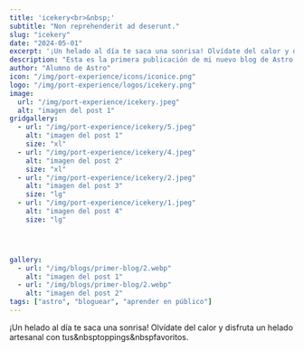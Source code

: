 ```yaml
---
title: 'icekery<br>&nbsp;'
subtitle: "Non reprehenderit ad deserunt."
slug: "icekery"
date: "2024-05-01"
excerpt: '¡Un helado al día te saca una sonrisa! Olvídate del calor y disfruta un helado artesanal con tus&nbsptoppings&nbspfavoritos.'
description: "Esta es la primera publicación de mi nuevo blog de Astro."
author: "Alumno de Astro"
icon: "/img/port-experience/icons/iconice.png"
logo: "/img/port-experience/logos/icekery.png"
image:
  url: "/img/port-experience/icekery.jpeg"
  alt: "imagen del post 1"
gridgallery:
  - url: "/img/port-experience/icekery/5.jpeg"
    alt: "imagen del post 1"
    size: "xl"
  - url: "/img/port-experience/icekery/4.jpeg"
    alt: "imagen del post 2"
    size: "xl"
  - url: "/img/port-experience/icekery/2.jpeg"
    alt: "imagen del post 3"
    size: "lg"
  - url: "/img/port-experience/icekery/1.jpeg"
    alt: "imagen del post 4"
    size: "lg"




gallery:
  - url: "/img/blogs/primer-blog/2.webp"
    alt: "imagen del post 1"
  - url: "/img/blogs/primer-blog/2.webp"
    alt: "imagen del post 2"
tags: ["astro", "bloguear", "aprender en público"]
---
```


¡Un helado al día te saca una sonrisa! Olvídate del calor y disfruta un helado artesanal con tus&nbsptoppings&nbspfavoritos.